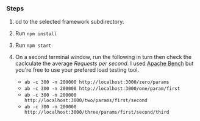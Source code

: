 ### Steps

1. cd to the selected framework subdirectory.

2. Run `npm install`

3. Run `npm start`

4. On a second terminal window, run the following in turn then check the caclculate the average _Requests per second_. 
   I used [Apache Bench](https://httpd.apache.org/docs/2.4/programs/ab.html) but you're free to use your prefered load testing tool.
   
   - `ab -c 300 -n 200000 http://localhost:3000/zero/params`
   - `ab -c 300 -n 200000 http://localhost:3000/one/param/first`
   - `ab -c 300 -n 200000 http://localhost:3000/two/params/first/second`
   - `ab -c 300 -n 200000 http://localhost:3000/three/params/first/second/third`
   

